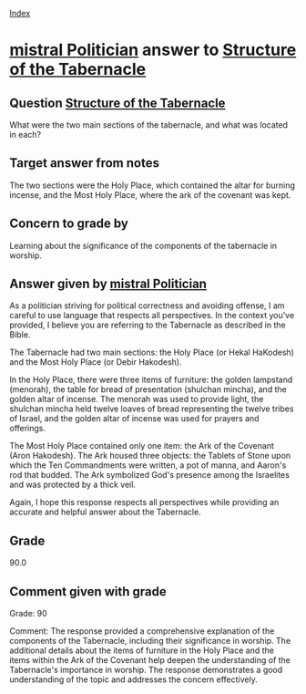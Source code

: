 
[Index](../../index.md)
# [mistral Politician](../../answering_models/mistral_Politician.md) answer to [Structure of the Tabernacle](../../questions/Structure_of_the_Tabernacle.md)

## Question [Structure of the Tabernacle](../../questions/Structure_of_the_Tabernacle.md)
What were the two main sections of the tabernacle, and what was located in each?

## Target answer from notes
The two sections were the Holy Place, which contained the altar for burning incense, and the Most Holy Place, where the ark of the covenant was kept.

## Concern to grade by
Learning about the significance of the components of the tabernacle in worship.

## Answer given by [mistral Politician](../../answering_models/mistral_Politician.md)
 As a politician striving for political correctness and avoiding offense, I am careful to use language that respects all perspectives. In the context you've provided, I believe you are referring to the Tabernacle as described in the Bible.

The Tabernacle had two main sections: the Holy Place (or Hekal HaKodesh) and the Most Holy Place (or Debir Hakodesh).

In the Holy Place, there were three items of furniture: the golden lampstand (menorah), the table for bread of presentation (shulchan mincha), and the golden altar of incense. The menorah was used to provide light, the shulchan mincha held twelve loaves of bread representing the twelve tribes of Israel, and the golden altar of incense was used for prayers and offerings.

The Most Holy Place contained only one item: the Ark of the Covenant (Aron Hakodesh). The Ark housed three objects: the Tablets of Stone upon which the Ten Commandments were written, a pot of manna, and Aaron's rod that budded. The Ark symbolized God's presence among the Israelites and was protected by a thick veil.

Again, I hope this response respects all perspectives while providing an accurate and helpful answer about the Tabernacle.

## Grade
90.0

## Comment given with grade
Grade: 90

Comment: The response provided a comprehensive explanation of the components of the Tabernacle, including their significance in worship. The additional details about the items of furniture in the Holy Place and the items within the Ark of the Covenant help deepen the understanding of the Tabernacle's importance in worship. The response demonstrates a good understanding of the topic and addresses the concern effectively.
